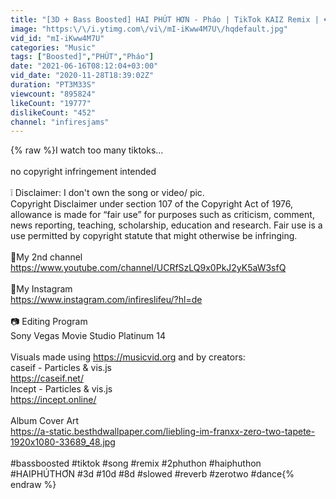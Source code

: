 ```yaml
---
title: "[3D + Bass Boosted] HAI PHÚT HƠN - Pháo | TikTok KAIZ Remix | 🎧 WEAR HEADPHONES | infiresjams"
image: "https:\/\/i.ytimg.com\/vi\/mI-iKww4M7U\/hqdefault.jpg"
vid_id: "mI-iKww4M7U"
categories: "Music"
tags: ["Boosted]","PHÚT","Pháo"]
date: "2021-06-16T08:12:04+03:00"
vid_date: "2020-11-28T18:39:02Z"
duration: "PT3M33S"
viewcount: "895824"
likeCount: "19777"
dislikeCount: "452"
channel: "infiresjams"
---
```

{% raw %}I watch too many tiktoks...<br /><br />no copyright infringement intended<br /><br />❕ Disclaimer: I don't own the song or video/ pic.<br />Copyright Disclaimer under section 107 of the Copyright Act of 1976, allowance is made for “fair use” for purposes such as criticism, comment, news reporting, teaching, scholarship, education and research. Fair use is a use permitted by copyright statute that might otherwise be infringing.<br /><br />🎏My 2nd channel<br /><a rel="nofollow" target="blank" href="https://www.youtube.com/channel/UCRfSzLQ9x0PkJ2yK5aW3sfQ">https://www.youtube.com/channel/UCRfSzLQ9x0PkJ2yK5aW3sfQ</a><br /><br />🎐My Instagram<br /><a rel="nofollow" target="blank" href="https://www.instagram.com/infireslifeu/?hl=de">https://www.instagram.com/infireslifeu/?hl=de</a><br /><br />📷 Editing Program<br />Sony Vegas Movie Studio Platinum 14<br /><br />Visuals made using <a rel="nofollow" target="blank" href="https://musicvid.org">https://musicvid.org</a> and by creators:<br />caseif - Particles &amp; vis.js<br /><a rel="nofollow" target="blank" href="https://caseif.net/">https://caseif.net/</a><br />Incept - Particles &amp; vis.js<br /><a rel="nofollow" target="blank" href="https://incept.online/">https://incept.online/</a><br /><br />Album Cover Art<br /><a rel="nofollow" target="blank" href="https://a-static.besthdwallpaper.com/liebling-im-franxx-zero-two-tapete-1920x1080-33689_48.jpg">https://a-static.besthdwallpaper.com/liebling-im-franxx-zero-two-tapete-1920x1080-33689_48.jpg</a><br /><br />#bassboosted #tiktok #song #remix #2phuthon #haiphuthon #HAIPHÚTHƠN #3d #10d #8d #slowed #reverb #zerotwo #dance{% endraw %}
